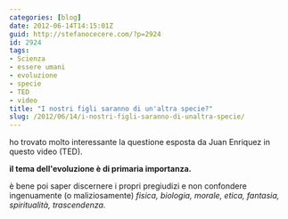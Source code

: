 ```yaml
---
categories: [blog]
date: 2012-06-14T14:15:01Z
guid: http://stefanocecere.com/?p=2924
id: 2924
tags:
- Scienza
- essere umani
- evoluzione
- specie
- TED
- video
title: "I nostri figli saranno di un'altra specie?"
slug: /2012/06/14/i-nostri-figli-saranno-di-unaltra-specie/
---
```


ho trovato molto interessante la questione esposta da Juan Enriquez in questo video (TED).

**il tema dell'evoluzione è di primaria importanza.**

è bene poi saper discernere i propri pregiudizi e non confondere ingenuamente (o maliziosamente) _fisica, biologia, morale, etica, fantasia, spiritualità, trascendenza._